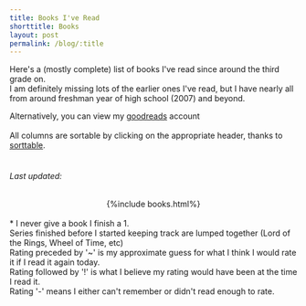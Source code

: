```yaml
---
title: Books I've Read
shorttitle: Books
layout: post
permalink: /blog/:title
---
```

<script src="{{ site.baseurl}}/assets/js/sorttable.js"></script>
<script src="{{ site.baseurl}}/assets/js/lastmod.js" type="text/javascript"></script>

<span class="blogpost">
Here's a (mostly complete) list of books I've read since around the third grade on.
<br>
I am definitely missing lots of the earlier ones I've read, but I have nearly all from around freshman year of high school (2007) and beyond.

Alternatively, you can view my <a href="https://www.goodreads.com/jeffsolo"> goodreads</a> account
<br>
<br>
All columns are sortable by clicking on the appropriate header, thanks to <a href="https://www.kryogenix.org/code/browser/sorttable/">sorttable</a>.
<br><br>
<h6 id='modifiedOn'>Last updated: </h6>

<center>
{%include books.html%}
</center>

<br>
* I never give a book I finish a 1.
<br>
Series finished before I started keeping track are lumped together (Lord of the Rings, Wheel of Time, etc)
<br>
Rating preceded by '~' is my approximate guess for what I think I would rate it if I read it again today.
<br>
Rating followed by '!' is what I believe my rating would have been at the time I read it.
<br>
Rating '-' means I either can't remember or didn't read enough to rate.
